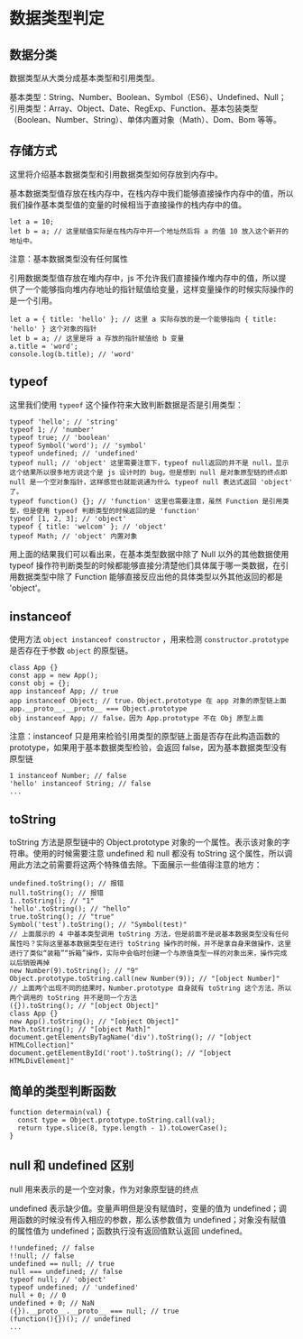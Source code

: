# 数据类型判定

## 数据分类

数据类型从大类分成基本类型和引用类型。

基本类型：String、Number、Boolean、Symbol（ES6）、Undefined、Null；引用类型：Array、Object、Date、RegExp、Function、基本包装类型（Boolean、Number、String）、单体内置对象（Math）、Dom、Bom 等等。

## 存储方式

这里将介绍基本数据类型和引用数据类型如何存放到内存中。

基本数据类型值存放在栈内存中，在栈内存中我们能够直接操作内存中的值，所以我们操作基本类型值的变量的时候相当于直接操作的栈内存中的值。

```
let a = 10;
let b = a; // 这里赋值实际是在栈内存中开一个地址然后将 a 的值 10 放入这个新开的地址中。
```

注意：基本数据类型没有任何属性

引用数据类型值存放在堆内存中，js 不允许我们直接操作堆内存中的值，所以提供了一个能够指向堆内存地址的指针赋值给变量，这样变量操作的时候实际操作的是一个引用。

```
let a = { title: 'hello' }; // 这里 a 实际存放的是一个能够指向 { title: 'hello' } 这个对象的指针
let b = a; // 这里是将 a 存放的指针赋值给 b 变量
a.title = 'word';
console.log(b.title); // 'word'
```

## typeof

这里我们使用 `typeof` 这个操作符来大致判断数据是否是引用类型：

```
typeof 'hello'; // 'string'
typeof 1; // 'number'
typeof true; // 'boolean'
typeof Symbol('word'); // 'symbol'
typeof undefined; // 'undefined'
typeof null; // 'object' 这里需要注意下，typeof null返回的并不是 null，显示这个结果所以很多地方说这个是 js 设计时的 bug，但是想到 null 是对象原型链的终点即 null 是一个空对象指针，这样感觉也就能说通为什么 typeof null 表达式返回 'object' 了。
typeof function() {}; // 'function' 这里也需要注意，虽然 Function 是引用类型，但是使用 typeof 判断类型的时候返回的是 'function'
typeof [1, 2, 3]; // 'object'
typeof { title: 'welcom' }; // 'object'
typeof Math; // 'object' 内置对象
```

用上面的结果我们可以看出来，在基本类型数据中除了 Null 以外的其他数据使用 typeof 操作符判断类型的时候都能够直接分清楚他们具体属于哪一类数据，在引用数据类型中除了 Function 能够直接反应出他的具体类型以外其他返回的都是 'object'。

## instanceof

使用方法 `object instanceof constructor` ，用来检测 `constructor.prototype `是否存在于参数 `object` 的原型链。

```
class App {}
const app = new App();
const obj = {};
app instanceof App; // true
app instanceof Object; // true，Object.prototype 在 app 对象的原型链上面 app.__proto__.__proto__ === Object.prototype
obj instanceof App; // false，因为 App.prototype 不在 Obj 原型上面
```

注意：instanceof 只是用来检验引用类型的原型链上面是否存在此构造函数的 prototype，如果用于基本数据类型检验，会返回 false，因为基本数据类型没有原型链

```
1 instanceof Number; // false
'hello' instanceof String; // false
...
```

## toString

toString 方法是原型链中的 Object.prototype 对象的一个属性。表示该对象的字符串。使用的时候需要注意 undefined 和 null 都没有 toString 这个属性，所以调用此方法之前需要将这两个特殊值去除。下面展示一些值得注意的地方：

```
undefined.toString(); // 报错
null.toString(); // 报错
1..toString(); // "1"
'hello'.toString(); // "hello"
true.toString(); // "true"
Symbol('test').toString(); // "Symbol(test)"
// 上面展示的 4 中基本类型调用 toString 方法，但是前面不是说基本数据类型没有任何属性吗？实际这里基本数据类型在进行 toString 操作的时候，并不是拿自身来做操作，这里进行了类似“装箱”“拆箱”操作，实际中会临时创建一个与原值类型一样的对象出来，操作完成以后销毁再掉
new Number(9).toString(); // "9"
Object.prototype.toString.call(new Number(9)); // "[object Number]"
// 上面两个出现不同的结果时，Number.prototype 自身就有 toString 这个方法，所以两个调用的 toString 并不是同一个方法
({}).toString(); // "[object Object]"
class App {}
new App().toString(); // "[object Object]"
Math.toString(); // "[object Math]"
document.getElementsByTagName('div').toString(); // "[object HTMLCollection]"
document.getElementById('root').toString(); // "[object HTMLDivElement]"
```

## 简单的类型判断函数

```
function determain(val) {
  const type = Object.prototype.toString.call(val);
  return type.slice(8, type.length - 1).toLowerCase();
}
```

## null 和 undefined 区别

null 用来表示的是一个空对象，作为对象原型链的终点

undefined 表示缺少值。变量声明但是没有赋值时，变量的值为 undefined；调用函数的时候没有传入相应的参数，那么该参数值为 undefined；对象没有赋值的属性值为 undefined；函数执行没有返回值默认返回 undefined。

```
!!undefined; // false
!!null; // false
undefined == null; // true
null === undefined; // false
typeof null; // 'object'
typeof undefined; // 'undefined'
null + 0; // 0
undefined + 0; // NaN
({}).__proto__.__proto__ === null; // true
(function(){})(); // undefined
...
```









